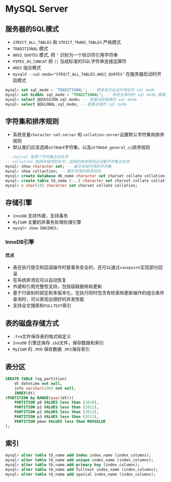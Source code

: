 # MySQL Server

## 服务器的SQL模式

- `STRICT_ALL_TABLES` 和 `STRICT_TRANS_TABLES` 严格模式
- `TRADITIONAL` 模式
- `ANSI_QUOTES` 模式, 把 `"` 识别为一个标识符引用字符串
- `PIPES_AS_CONCAT` 把 `||` 当成标准的SQL字符串连接运算符
- `ANSI` 组合模式
- `mysqld --sal-mode="STRICT_ALL_TABLES,ANSI_QUOTES"` 在服务器启动时开启模式

```sql
mysql> set sql_mode = 'TRADITIONAL'; -- 修改本次会话为特定的 sql mode
mysql> set GLOBAL sql_mode = "TRADITIONAL"; -- 修改全局的的 sql mode,需要SUPER权限
mysql> select @@SESSION.sql_mode; -- 查看当前链接的 sql mode
mysql> select @@GLOBAL.sql_mode; -- 查看全局的 sql mode
```

## 字符集和排序规则

- 系统变量`character-set-server` 和 `collation-server`设置默认字符集和排序规则
- 默认我们应该选择`utf8mb4`字符集，以及`utf8mb4_general_ci`排序规则

```sql
-- charset 是某个字符集合的名字
-- collation 是排序规则的名字，选择的排序规则必须要字符集合支持
mysql> show character set; -- 展示系统可用的字符集
mysql> show collaction; -- 展示可用的排序规则
mysql> create database db_name character set charset collate collation;
mysql> create table tb_name (...) character set charset collate collation;
mysql> c char(10) character set charset collate collation;
```

## 存储引擎

- `InnoDB` 支持外键，支持事务
- `MyISAM` 主要的非事务处理存储引擎
- `mysql> show ENGINES;`

### InnoDB引擎

#### 优点

- 表在执行提交和回滚操作时是事务安全的，还可以通过`savepoint`实现部分回滚
- 在系统奔溃后可以自动恢复
- 外键和引用完整性支持，包括级联删除和更新
- 基于行级别的锁定和多版本化，在执行同时包含有检索和更新操作的组合条件查询时，可以表现出很好的并发性能
- 支持全文搜索和`FULLTEXT`索引

## 表的磁盘存储方式

- `.frm`文件保存表的格式和定义
- `InnoDB` 引擎还保存`.ibd`文件，保存数据和索引
- `MyISAM` 的 `.MYD` 保存数据 `.MYI`保存索引

## 表分区

```sql
CREATE TABLE log_partition(
    dt datetime not null,
    info varchar(100) not null,
    INDEX(dt)
)PARTITION by RANGE(year(dt))(
    PARTITION p0 VALUES less than (2010),
    PARTITION p1 VALUES less than (2011),
    PARTITION p2 VALUES less than (2012),
    PARTITION p3 VALUES less than (2013),
    PARTITION pmax VALUES less than MAXVALUE
);
```

## 索引

```sql
mysql> alter table tb_name add index index_name (index_columns);
mysql> alter table tb_name add unique index_name (index_columns);
mysql> alter table tb_name add primary key (index_columns);
mysql> alter table tb_name add fulltext index_name (index_columns);
mysql> alter table tb_name add spatial index_name (index_columns);
```





